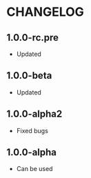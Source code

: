 CHANGELOG
==============

1.0.0-rc.pre
-----------------
  * Updated
  
1.0.0-beta
-----------------
  * Updated

1.0.0-alpha2
-----------------
  * Fixed bugs

1.0.0-alpha
-----------------
  * Can be used
